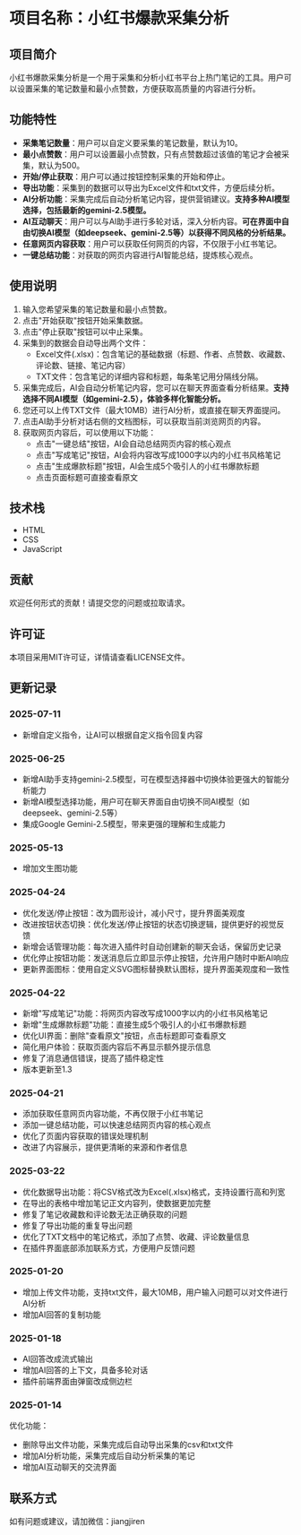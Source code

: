 # 项目名称：小红书爆款采集分析

## 项目简介
小红书爆款采集分析是一个用于采集和分析小红书平台上热门笔记的工具。用户可以设置采集的笔记数量和最小点赞数，方便获取高质量的内容进行分析。

## 功能特性
- **采集笔记数量**：用户可以自定义要采集的笔记数量，默认为10。
- **最小点赞数**：用户可以设置最小点赞数，只有点赞数超过该值的笔记才会被采集，默认为500。
- **开始/停止获取**：用户可以通过按钮控制采集的开始和停止。
- **导出功能**：采集到的数据可以导出为Excel文件和txt文件，方便后续分析。
- **AI分析功能**：采集完成后自动分析笔记内容，提供营销建议。**支持多种AI模型选择，包括最新的gemini-2.5模型。**
- **AI互动聊天**：用户可以与AI助手进行多轮对话，深入分析内容。**可在界面中自由切换AI模型（如deepseek、gemini-2.5等）以获得不同风格的分析结果。**
- **任意网页内容获取**：用户可以获取任何网页的内容，不仅限于小红书笔记。
- **一键总结功能**：对获取的网页内容进行AI智能总结，提炼核心观点。

## 使用说明
1. 输入您希望采集的笔记数量和最小点赞数。
2. 点击"开始获取"按钮开始采集数据。
3. 点击"停止获取"按钮可以中止采集。
4. 采集到的数据会自动导出两个文件：
   - Excel文件(.xlsx)：包含笔记的基础数据（标题、作者、点赞数、收藏数、评论数、链接、笔记内容）
   - TXT文件：包含笔记的详细内容和标题，每条笔记用分隔线分隔。
5. 采集完成后，AI会自动分析笔记内容，您可以在聊天界面查看分析结果。**支持选择不同AI模型（如gemini-2.5），体验多样化智能分析。**
6. 您还可以上传TXT文件（最大10MB）进行AI分析，或直接在聊天界面提问。
7. 点击AI助手分析对话右侧的文档图标，可以获取当前浏览网页的内容。
8. 获取网页内容后，可以使用以下功能：
   - 点击"一键总结"按钮，AI会自动总结网页内容的核心观点
   - 点击"写成笔记"按钮，AI会将内容改写成1000字以内的小红书风格笔记
   - 点击"生成爆款标题"按钮，AI会生成5个吸引人的小红书爆款标题
   - 点击页面标题可直接查看原文

## 技术栈
- HTML
- CSS
- JavaScript

## 贡献
欢迎任何形式的贡献！请提交您的问题或拉取请求。

## 许可证
本项目采用MIT许可证，详情请查看LICENSE文件。

## 更新记录

### 2025-07-11
- 新增自定义指令，让AI可以根据自定义指令回复内容

### 2025-06-25
- 新增AI助手支持gemini-2.5模型，可在模型选择器中切换体验更强大的智能分析能力
- 新增AI模型选择功能，用户可在聊天界面自由切换不同AI模型（如deepseek、gemini-2.5等）
- 集成Google Gemini-2.5模型，带来更强的理解和生成能力

### 2025-05-13
- 增加文生图功能

### 2025-04-24
- 优化发送/停止按钮：改为圆形设计，减小尺寸，提升界面美观度
- 改进按钮状态切换：优化发送/停止按钮的状态切换逻辑，提供更好的视觉反馈
- 新增会话管理功能：每次进入插件时自动创建新的聊天会话，保留历史记录
- 优化停止按钮功能：发送消息后立即显示停止按钮，允许用户随时中断AI响应
- 更新界面图标：使用自定义SVG图标替换默认图标，提升界面美观度和一致性

### 2025-04-22
- 新增"写成笔记"功能：将网页内容改写成1000字以内的小红书风格笔记
- 新增"生成爆款标题"功能：直接生成5个吸引人的小红书爆款标题
- 优化UI界面：删除"查看原文"按钮，点击标题即可查看原文
- 简化用户体验：获取页面内容后不再显示额外提示信息
- 修复了消息通信错误，提高了插件稳定性
- 版本更新至1.3

### 2025-04-21
- 添加获取任意网页内容功能，不再仅限于小红书笔记
- 添加一键总结功能，可以快速总结网页内容的核心观点
- 优化了页面内容获取的错误处理机制
- 改进了内容展示，提供更清晰的来源和作者信息

### 2025-03-22
- 优化数据导出功能：将CSV格式改为Excel(.xlsx)格式，支持设置行高和列宽
- 在导出的表格中增加笔记正文内容列，使数据更加完整
- 修复了笔记收藏数和评论数无法正确获取的问题
- 修复了导出功能的重复导出问题
- 优化了TXT文档中的笔记格式，添加了点赞、收藏、评论数量信息
- 在插件界面底部添加联系方式，方便用户反馈问题

### 2025-01-20
- 增加上传文件功能，支持txt文件，最大10MB，用户输入问题可以对文件进行AI分析
- 增加AI回答的复制功能

### 2025-01-18
- AI回答改成流式输出
- 增加AI回答的上下文，具备多轮对话
- 插件前端界面由弹窗改成侧边栏

### 2025-01-14
优化功能：
- 删除导出文件功能，采集完成后自动导出采集的csv和txt文件
- 增加AI分析功能，采集完成后自动分析采集的笔记
- 增加AI互动聊天的交流界面


## 联系方式
如有问题或建议，请加微信：jiangjiren
